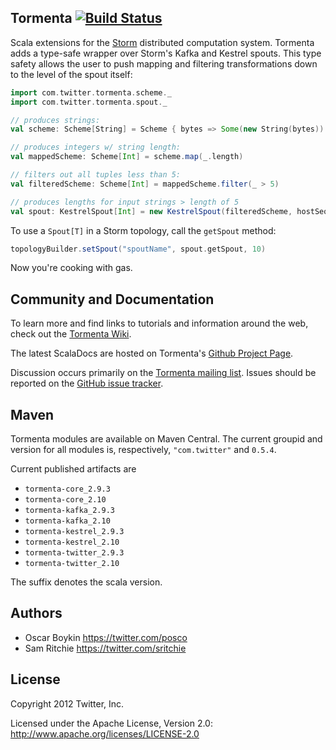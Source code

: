 ## Tormenta [![Build Status](https://secure.travis-ci.org/twitter/tormenta.png)](http://travis-ci.org/twitter/tormenta)

Scala extensions for the [Storm](https://github.com/nathanmarz/storm) distributed computation system. Tormenta adds a type-safe wrapper over Storm's Kafka and Kestrel spouts. This type safety allows the user to push mapping and filtering transformations down to the level of the spout itself:

```scala
import com.twitter.tormenta.scheme._
import com.twitter.tormenta.spout._

// produces strings:
val scheme: Scheme[String] = Scheme { bytes => Some(new String(bytes)) }

// produces integers w/ string length:
val mappedScheme: Scheme[Int] = scheme.map(_.length)

// filters out all tuples less than 5:
val filteredScheme: Scheme[Int] = mappedScheme.filter(_ > 5)

// produces lengths for input strings > length of 5
val spout: KestrelSpout[Int] = new KestrelSpout(filteredScheme, hostSeq, "spout")
```

To use a `Spout[T]` in a Storm topology, call the `getSpout` method:

```scala
topologyBuilder.setSpout("spoutName", spout.getSpout, 10)
```

Now you're cooking with gas.

## Community and Documentation

To learn more and find links to tutorials and information around the web, check out the [Tormenta Wiki](https://github.com/twitter/tormenta/wiki).

The latest ScalaDocs are hosted on Tormenta's [Github Project Page](http://twitter.github.io/tormenta).

Discussion occurs primarily on the [Tormenta mailing list](https://groups.google.com/forum/#!forum/tormenta-user). Issues should be reported on the [GitHub issue tracker](https://github.com/twitter/tormenta/issues).

## Maven

Tormenta modules are available on Maven Central. The current groupid and version for all modules is, respectively, `"com.twitter"` and  `0.5.4`.

Current published artifacts are

* `tormenta-core_2.9.3`
* `tormenta-core_2.10`
* `tormenta-kafka_2.9.3`
* `tormenta-kafka_2.10`
* `tormenta-kestrel_2.9.3`
* `tormenta-kestrel_2.10`
* `tormenta-twitter_2.9.3`
* `tormenta-twitter_2.10`

The suffix denotes the scala version.

## Authors

* Oscar Boykin <https://twitter.com/posco>
* Sam Ritchie <https://twitter.com/sritchie>

## License

Copyright 2012 Twitter, Inc.

Licensed under the Apache License, Version 2.0: http://www.apache.org/licenses/LICENSE-2.0
